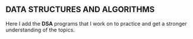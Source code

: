 ## DATA STRUCTURES AND ALGORITHMS  

Here I add the __DSA__ programs that I work on to practice and get a stronger understanding of the topics. 
